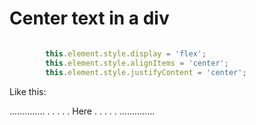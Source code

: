 # Center text in a div


```js

        this.element.style.display = 'flex';
        this.element.style.alignItems = 'center';
        this.element.style.justifyContent = 'center';

```


Like this:

..............
.            .
.            .
.    Here    .
.            .
.            .
..............